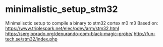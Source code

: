 # minimalistic_setup_stm32
Minimalisctic setup to compile a binary to stm32 cortex m0 m3
Based on:
	https://www.triplespark.net/elec/pdev/arm/stm32.html
	https://sergioprado.org/depurando-com-black-magic-probe/
	http://fun-tech.se/stm32/index.php
